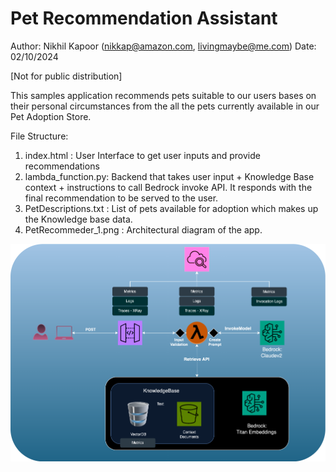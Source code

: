 # Pet Recommendation Assistant
Author: Nikhil Kapoor (nikkap@amazon.com, livingmaybe@me.com) Date: 02/10/2024

[Not for public distribution]

This samples application recommends pets suitable to our users bases on their personal circumstances from the all the pets currently available in our Pet Adoption Store.

File Structure:
1. index.html : User Interface to get user inputs and provide recommendations
2. lambda_function.py: Backend that takes user input + Knowledge Base context + instructions to call Bedrock invoke API. It responds with the final recommendation to be served to the user.
3. PetDescriptions.txt : List of pets available for adoption which makes up the Knowledge base data.
4. PetRecommeder_1.png : Architectural diagram of the app.

<img width="800" alt="image" src="PetRecommender_1.png">


